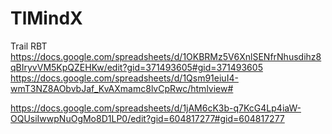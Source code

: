 # TlMindX
Trail RBT
https://docs.google.com/spreadsheets/d/1OKBRMz5V6XnlSENfrNhusdihz8qBIryvVM5KpQZEHKw/edit?gid=371493605#gid=371493605
https://docs.google.com/spreadsheets/d/1Qsm91eiuI4-wmT3NZ8AObvbJaf_KvAXmamc8lvCpRwc/htmlview#

https://docs.google.com/spreadsheets/d/1jAM6cK3b-q7KcG4Lp4iaW-OQUsiIwwpNuOgMo8D1LP0/edit?gid=604817277#gid=604817277
